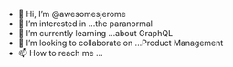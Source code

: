- 👋 Hi, I’m @awesomesjerome
- 👀 I’m interested in ...the paranormal
- 🌱 I’m currently learning ...about GraphQL
- 💞️ I’m looking to collaborate on ...Product Management
- 📫 How to reach me ...

<!---
awesomesjerome/awesomesjerome is a ✨ special ✨ repository because its `README.md` (this file) appears on your GitHub profile.
You can click the Preview link to take a look at your changes.
--->
